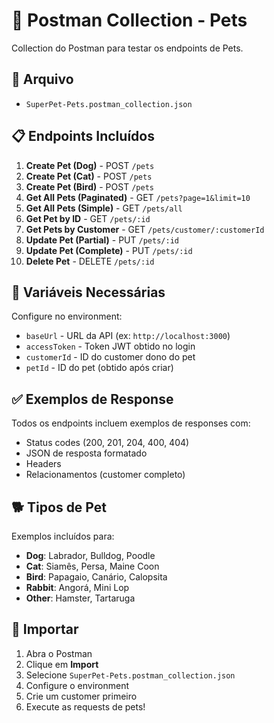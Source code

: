 # 🐾 Postman Collection - Pets

Collection do Postman para testar os endpoints de Pets.

## 📂 Arquivo

- `SuperPet-Pets.postman_collection.json`

## 📋 Endpoints Incluídos

1. **Create Pet (Dog)** - POST `/pets`
2. **Create Pet (Cat)** - POST `/pets`
3. **Create Pet (Bird)** - POST `/pets`
4. **Get All Pets (Paginated)** - GET `/pets?page=1&limit=10`
5. **Get All Pets (Simple)** - GET `/pets/all`
6. **Get Pet by ID** - GET `/pets/:id`
7. **Get Pets by Customer** - GET `/pets/customer/:customerId`
8. **Update Pet (Partial)** - PUT `/pets/:id`
9. **Update Pet (Complete)** - PUT `/pets/:id`
10. **Delete Pet** - DELETE `/pets/:id`

## 🔧 Variáveis Necessárias

Configure no environment:
- `baseUrl` - URL da API (ex: `http://localhost:3000`)
- `accessToken` - Token JWT obtido no login
- `customerId` - ID do customer dono do pet
- `petId` - ID do pet (obtido após criar)

## ✅ Exemplos de Response

Todos os endpoints incluem exemplos de responses com:
- Status codes (200, 201, 204, 400, 404)
- JSON de resposta formatado
- Headers
- Relacionamentos (customer completo)

## 🐕 Tipos de Pet

Exemplos incluídos para:
- **Dog**: Labrador, Bulldog, Poodle
- **Cat**: Siamês, Persa, Maine Coon
- **Bird**: Papagaio, Canário, Calopsita
- **Rabbit**: Angorá, Mini Lop
- **Other**: Hamster, Tartaruga

## 🚀 Importar

1. Abra o Postman
2. Clique em **Import**
3. Selecione `SuperPet-Pets.postman_collection.json`
4. Configure o environment
5. Crie um customer primeiro
6. Execute as requests de pets!

